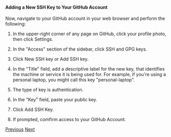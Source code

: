 #### Adding a New SSH Key to Your GitHub Account

Now, navigate to your GitHub account in your web browser and perform the following:

1. In the upper-right corner of any page on GitHub, click your profile photo, then click Settings.

2. In the "Access" section of the sidebar, click SSH and GPG keys.

3. Click New SSH key or Add SSH key.

4. In the "Title" field, add a descriptive label for the new key, that identifies the machine or service it is being used for. For example, if you're using a personal laptop, you might call this key "personal-laptop".

5. The type of key is authentication.

6. In the "Key" field, paste your public key.

7. Click Add SSH Key.

8. If prompted, comfirm access to your GitHub Account.

<div>
  <a href="exporting-your-ssh-public-key.md">Previous</a>
  <a href="testing-your-ssh-connection.md">Next</a>
</div>